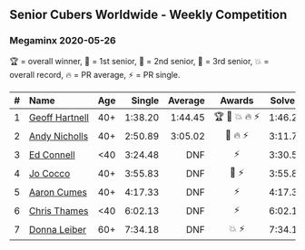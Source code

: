 ## Senior Cubers Worldwide - Weekly Competition
### Megaminx 2020-05-26

🏆 = overall winner, 🥇 = 1st senior, 🥈 = 2nd senior, 🥉 = 3rd senior, 💥 = overall record, 🔥 = PR average, ⚡ = PR single.

| # | Name | Age | Single | Average | Awards | Solve 1 | Solve 2 | Solve 3 | Solve 4 | Solve 5 | Video |
| :--: | :-- | :--: | --: | --: | :--: | --: | --: | --: | --: | --: | :-- |
| 1 | [<span style="white-space: nowrap">Geoff Hartnell</span>](../../persons/geoff_hartnell/minx.md) | 40+ | 1:38.20 | 1:44.45 | <span style="white-space: nowrap">🏆 🥇 💥 🔥 ⚡</span> | 1:46.22 | 2:05.20 | 1:41.47 | 1:45.65 | 1:38.20 | [Link](https://www.facebook.com/events/688407551989463/permalink/688533835310168/) |
| 2 | [<span style="white-space: nowrap">Andy Nicholls</span>](../../persons/andy_nicholls/minx.md) | 40+ | 2:50.89 | 3:05.02 | <span style="white-space: nowrap">🥈 🔥 ⚡</span> | 3:11.77 | 2:50.89 | 3:12.40 | DNS | DNS | [Link](https://www.facebook.com/events/688407551989463/permalink/690047708492114/) |
| 3 | [<span style="white-space: nowrap">Ed Connell</span>](../../persons/ed_connell/minx.md) | <40 | 3:24.48 | DNF | ⚡ | 3:30.53 | 3:24.48 | DNS | DNS | DNS | [Link](https://www.facebook.com/events/688407551989463/permalink/691174248379460/) |
| 4 | [<span style="white-space: nowrap">Jo Cocco</span>](../../persons/jo_cocco/minx.md) | 40+ | 3:55.83 | DNF | <span style="white-space: nowrap">🥉 ⚡</span> | 3:55.83 | 4:26.06 | DNS | DNS | DNS | [Link](https://www.facebook.com/events/688407551989463/permalink/689392185224333/) |
| 5 | [<span style="white-space: nowrap">Aaron Cumes</span>](../../persons/aaron_cumes/minx.md) | 40+ | 4:17.33 | DNF | ⚡ | 4:17.33 | DNS | DNS | DNS | DNS | [Link](https://www.facebook.com/events/688407551989463/permalink/692397031590515/) |
| 6 | [<span style="white-space: nowrap">Chris Thames</span>](../../persons/chris_thames/minx.md) | <40 | 6:02.13 | DNF | ⚡ | 6:02.13 | DNS | DNS | DNS | DNS | [Link](https://www.facebook.com/events/688407551989463/permalink/690392548457630/) |
| 7 | [<span style="white-space: nowrap">Donna Leiber</span>](../../persons/donna_leiber/minx.md) | 60+ | 7:34.18 | DNF | <span style="white-space: nowrap">💥 ⚡</span> | 7:34.18 | 7:42.72 | DNS | DNS | DNS | [Link](https://www.facebook.com/events/688407551989463/permalink/690856405077911/) |

<!-- Global site tag (gtag.js) - Google Analytics -->
<script async src="https://www.googletagmanager.com/gtag/js?id=UA-86348435-3"></script>
<script>window.dataLayer = window.dataLayer || []; function gtag() {dataLayer.push(arguments);} gtag('js', new Date()); gtag('config', 'UA-86348435-3');</script>
